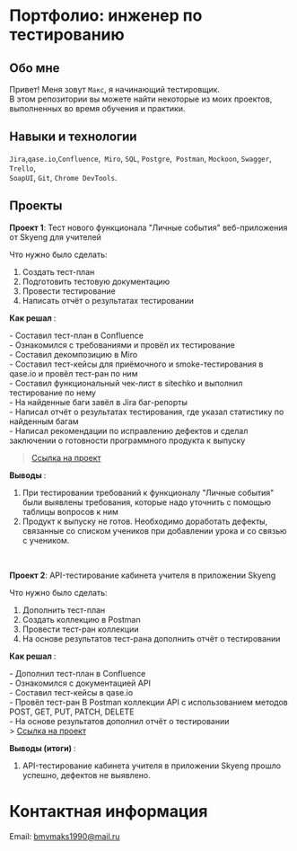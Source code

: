 # Портфолио: инженер по тестированию

## Обо мне 

Привет! Меня зовут ``Макс``, я начинающий тестировщик.  <br>
В этом репозитории вы можете найти некоторые из моих проектов, выполненных во время обучения и практики.
<br>

## Навыки и технологии
``Jira``,``qase.io``,``Confluence``,`` Miro``, ``SQL``, ``Postgre``,`` Postman``, `` Mockoon ``, ``Swagger``, ``Trello``, <br>
``SoapUI``,  ``Git``, ``Chrome DevTools``.




## Проекты

<p> <strong>Проект 1</strong>: Тест нового функционала "Личные события" веб-приложения от Skyeng для учителей </p>
<p>Что нужно было сделать:<p>
<ol>
  <li> Создать тест-план</li>
  <li> Подготовить тестовую документацию</li>
  <li> Провести тестирование</li>
  <li> Написать отчёт о результатах тестировании</li>
</ol>

<p> <strong>Как решал </strong>: <p>
- Составил тест-план в Confluence <br>
- Ознакомился с требованиями и провёл их тестирование <br>
- Составил декомпозицию в Miro <br>
- Составил тест-кейсы для приёмочного и smoke-тестирования в qase.io и провёл тест-ран по ним <br>
- Составил функциональный чек-лист в sitechko и выполнил тестирование по нему <br>
- На найденные баги завёл в Jira баг-репорты <br>
- Написал отчёт о результатах тестирования, где указал статистику по найденным багам <br>
- Написал рекомендации по исправлению дефектов и сделал заключении о готовности программного продукта к выпуску  <br>


> <a href="https://qa-bug-report35.atlassian.net/wiki/spaces/~63fb8a09f00d095406f1d3e3/pages/33232/1+2">Ссылка на проект</a>

 
 <p><strong>Выводы </strong>:<p>
<ol>
  <li> При тестировании требований к функционалу "Личные события" были выявлены требования, которые надо уточнить с помощью таблицы вопросов к ним </li>
  <li>Продукт к выпуску не готов. Необходимо доработать дефекты, связанные со списком учеников при добавлении урока  и со связью с учеником.</li>
</ol>


<br> 

<p> <strong>Проект 2</strong>: API-тестирование кабинета учителя в приложении Skyeng</p>
<p>Что нужно было сделать:<p>
<ol>
  <li>Дополнить тест-план </li>
  <li>Создать коллекцию в Postman</li>
  <li>Провести тест-ран коллекции</li>
  <li>На основе результатов тест-рана дополнить отчёт о тестировании</li>
</ol>

<p> <strong>Как решал </strong>: <p>
- Дополнил тест-план в Confluence <br>
- Ознакомился с документацией API <br>
- Составил тест-кейсы в qase.io <br>
- Провёл тест-ран В Postman коллекции API с использованием методов POST, GET, PUT, PATCH, DELETE <br>
- На основе результатов дополнил отчёт о тестировании  <br>
>  <a href="https://qa-bug-report35.atlassian.net/wiki/spaces/~63fb8a09f00d095406f1d3e3/pages/6062101/API">Ссылка на проект</a>
  
 
 <p><strong>Выводы (итоги) </strong>:<p>
<ol>
  <li>API-тестирование кабинета учителя в приложении Skyeng прошло успешно, дефектов не выявлено.</li>
  
</ol>

# Контактная информация
Email: bmvmaks1990@mail.ru
